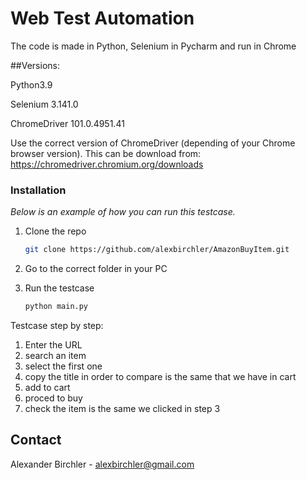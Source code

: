 # Web Test Automation 

The code is made in Python, Selenium in Pycharm and run in Chrome

##Versions:

Python3.9

Selenium 3.141.0

ChromeDriver 101.0.4951.41 

Use the correct version of ChromeDriver (depending of your Chrome browser version).
This can be download from:
https://chromedriver.chromium.org/downloads

### Installation

_Below is an example of how you can run this testcase._

1. Clone the repo
   ```sh
   git clone https://github.com/alexbirchler/AmazonBuyItem.git
   ```
2. Go to the correct folder in your PC

3. Run the testcase
   ```sh
   python main.py
   ```
Testcase step by step:
1. Enter the URL
2. search an item
3. select the first one
4. copy the title in order to compare is the same that we have in cart
5. add to cart
6. proced to buy
7. check the item is the same we clicked in step 3


<!-- CONTACT -->
## Contact

Alexander Birchler - alexbirchler@gmail.com




